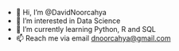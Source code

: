 - 👋 Hi, I’m @DavidNoorcahya
- 👀 I’m interested in Data Science
- 🌱 I’m currently learning Python, R and SQL
- 📫 Reach me via email dnoorcahya@gmail.com

<!---
DavidNoorcahya/DavidNoorcahya is a ✨ special ✨ repository because its `README.md` (this file) appears on your GitHub profile.
You can click the Preview link to take a look at your changes.
--->
